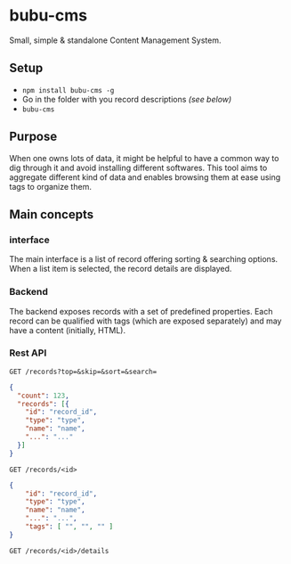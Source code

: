 # bubu-cms
Small, simple &amp; standalone Content Management System.

## Setup

* `npm install bubu-cms -g`
* Go in the folder with you record descriptions *(see below)*
* `bubu-cms`

## Purpose

When one owns lots of data, it might be helpful to have a common way to dig through it and avoid installing different softwares.
This tool aims to aggregate different kind of data and enables browsing them at ease using tags to organize them.

## Main concepts

### interface

The main interface is a list of record offering sorting & searching options. When a list item is selected, the record
details are displayed.

### Backend

The backend exposes records with a set of predefined properties. Each record can be
qualified with tags (which are exposed separately) and may have a content (initially, HTML).

### Rest API

`GET /records?top=&skip=&sort=&search=`

```json
{
  "count": 123,
  "records": [{
    "id": "record_id",
    "type": "type",
    "name": "name",
    "...": "..."
  }]
}
```

`GET /records/<id>`

```json
{
    "id": "record_id",
    "type": "type",
    "name": "name",
    "...": "...",
    "tags": [ "", "", "" ]
}
```

`GET /records/<id>/details`

